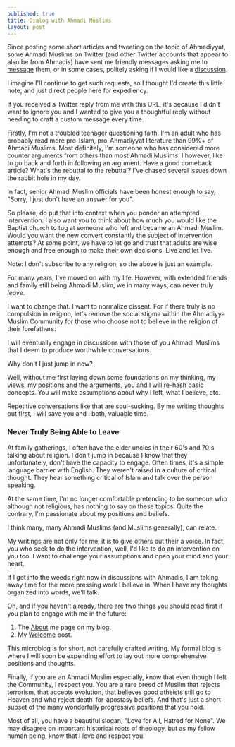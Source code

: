 ```yaml
---
published: true
title: Dialog with Ahmadi Muslims
layout: post
---
```

Since posting some short articles and tweeting on the topic of Ahmadiyyat, some Ahmadi Muslims on Twitter (and other Twitter accounts that appear to also be from Ahmadis) have sent me friendly messages asking me to [message](https://twitter.com/trueislam_1/status/715011793157021696) them, or in some cases, politely asking if I would like a [discussion](https://twitter.com/FarhanIqbal1/status/715165149431250944).

I imagine I'll continue to get such requests, so I thought I'd create this little note, and just direct people here for expediency. 

If you received a Twitter reply from me with this URL, it's because I didn't want to ignore you and I wanted to give you a thoughtful reply without needing to craft a custom message every time.

Firstly, I'm not a troubled teenager questioning faith. I'm an adult who has probably read more pro-Islam, pro-Ahmadiyyat literature than 99%+ of Ahmadi Muslims. Most definitely, I'm someone who has considered more counter arguments from others than most Ahmadi Muslims. I however, like to go back and forth in following an argument. Have a good comeback article? What's the rebuttal to the rebuttal? I've chased several issues down the rabbit hole in my day.

In fact, senior Ahmadi Muslim officials have been honest enough to say, "Sorry, I just don't have an answer for you". 

So please, do put that into context when you ponder an attempted intervention. I also want you to think about how much you would like the Baptist church to tug at someone who left and became an Ahmadi Muslim. Would you want the new convert constantly the subject of intervention attempts? At some point, we have to let go and trust that adults are wise enough and free enough to make their own decisions. Live and let live.

Note: I don't subscribe to any religion, so the above is just an example.

For many years, I've moved on with my life. However, with extended friends and family still being Ahmadi Muslim, we in many ways, can never truly _leave_.

I want to change that. I want to normalize dissent. For if there truly is no compulsion in religion, let's remove the social stigma within the Ahmadiyya Muslim Community for those who choose not to believe in the religion of their forefathers.

I will eventually engage in discussions with those of you Ahmadi Muslims that I deem to produce worthwhile conversations.  

Why don't I just jump in now?

Well, without me first laying down some foundations on my thinking, my views, my positions and the arguments, you and I will re-hash basic concepts. You will make assumptions about why I left, what I believe, etc.

Repetitive conversations like that are soul-sucking. By me writing thoughts out first, I will save you and I both, valuable time.

### Never Truly Being Able to Leave

At family gatherings, I often have the elder uncles in their 60's and 70's talking about religion. I don't jump in because I know that they unfortunately, don't have the capacity to engage. Often times, it's a simple language barrier with English. They weren't raised in a culture of critical thought. They hear something critical of Islam and talk over the person speaking.

At the same time, I'm no longer comfortable pretending to be someone who although not religious, has nothing to say on these topics. Quite the contrary, I'm passionate about my positions and beliefs.

I think many, many Ahmadi Muslims (and Muslims generally), can relate.

My writings are not only for me, it is to give others out their a voice. In fact, you who seek to do the intervention, well, I'd like to do an intervention on you too. I want to challenge your assumptions and open your mind and your heart.

If I get into the weeds right now in discussions with Ahmadis, I am taking away time for the more pressing work I believe in. When I have my thoughts organized into words, we'll talk.

Oh, and if you haven't already, there are two things you should read first if you plan to engage with me in the future:

1. The [About](http://reasononfaith.org/about/) me page on my blog.
2. My [Welcome](http://reasononfaith.org/welcome/) post.

This microblog is for short, not carefully crafted writing. My formal blog is where I will soon be expending effort to lay out more comprehensive positions and thoughts.

Finally, if you are an Ahmadi Muslim especially, know that even though I left the Community, I respect you. You are a rare breed of Muslim that rejects terrorism, that accepts evolution, that believes good atheists still go to Heaven and who reject death-for-apostasy beliefs. And that's just a short subset of the many wonderfully progressive positions that you hold.

Most of all, you have a beautiful slogan, "Love for All, Hatred for None". We may disagree on important historical roots of theology, but as my fellow human being, know that I love and respect you.